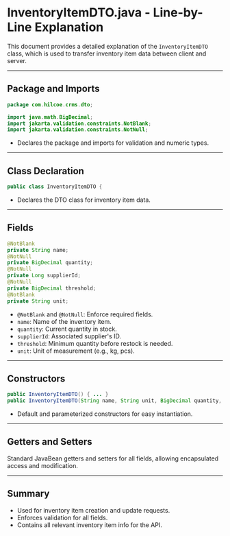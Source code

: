 # InventoryItemDTO.java - Line-by-Line Explanation

This document provides a detailed explanation of the `InventoryItemDTO` class, which is used to transfer inventory item data between client and server.

---

## Package and Imports

```java
package com.hilcoe.crms.dto;

import java.math.BigDecimal;
import jakarta.validation.constraints.NotBlank;
import jakarta.validation.constraints.NotNull;
```
- Declares the package and imports for validation and numeric types.

---

## Class Declaration

```java
public class InventoryItemDTO {
```
- Declares the DTO class for inventory item data.

---

## Fields

```java
@NotBlank
private String name;
@NotNull
private BigDecimal quantity;
@NotNull
private Long supplierId;
@NotNull
private BigDecimal threshold;
@NotBlank
private String unit;
```
- `@NotBlank` and `@NotNull`: Enforce required fields.
- `name`: Name of the inventory item.
- `quantity`: Current quantity in stock.
- `supplierId`: Associated supplier's ID.
- `threshold`: Minimum quantity before restock is needed.
- `unit`: Unit of measurement (e.g., kg, pcs).

---

## Constructors

```java
public InventoryItemDTO() { ... }
public InventoryItemDTO(String name, String unit, BigDecimal quantity, BigDecimal threshold, Long supplierId) { ... }
```
- Default and parameterized constructors for easy instantiation.

---

## Getters and Setters

Standard JavaBean getters and setters for all fields, allowing encapsulated access and modification.

---

## Summary
- Used for inventory item creation and update requests.
- Enforces validation for all fields.
- Contains all relevant inventory item info for the API.
